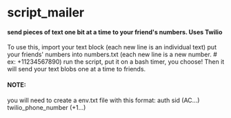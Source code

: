 # script_mailer
#### send pieces of text one bit at a time to your friend's numbers. Uses Twilio

To use this, import your text block (each new line is an individual text)
put your friends' numbers into numbers.txt (each new line is a new number. # ex: +11234567890)
run the script, put it on a bash timer, you choose! Then it will send your text blobs one at a time to friends.

#### NOTE:
you will need to create a env.txt file with this format:
auth
sid (AC...)
twilio_phone_number (+1...)
